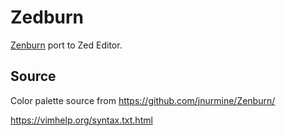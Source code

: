# Zedburn

[Zenburn](http://kippura.org/zenburnpage) port to Zed Editor.

## Source

Color palette source from https://github.com/jnurmine/Zenburn/

https://vimhelp.org/syntax.txt.html
